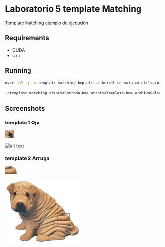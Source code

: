 # Laboratorio 5 template Matching

Template Matching ejemplo de ejecución
## Requirements

* CUDA
* c++

## Running

```bash
nvcc -O3 -g -o template-matching bmp_util.c kernel.cu main.cu utils.cu --compiler-options -Wall,-Wextra,-Wno-unused-result

./template-matching archivoEntrada.bmp archivoTemplate.bmp archivoSalida.bmp
```

## Screenshots

### template 1 Ojo

![alt text](https://github.com/RGiskard/TopicosCG/blob/master/Lab05/ojito.bmp)

![alt text](https://raw.githubusercontent.com/RGiskard/TopicosCG/master/Lab05/sharpeiOjo.bmp)

### template 2 Arruga

![alt text](https://github.com/RGiskard/TopicosCG/blob/master/Lab05/ruga.bmp)

![alt text](https://raw.githubusercontent.com/RGiskard/TopicosCG/master/Lab05/sharpeiRuga.bmp)






